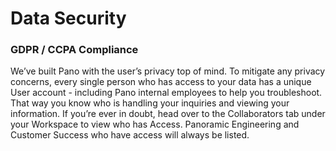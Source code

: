 # Data Security

### **GDPR / CCPA Compliance**

We’ve built Pano with the user’s privacy top of mind. To mitigate any privacy concerns, every single person who has access to your data has a unique User account - including Pano internal employees to help you troubleshoot. That way you know who is handling your inquiries and viewing your information. If you’re ever in doubt, head over to the Collaborators tab under your Workspace to view who has Access. Panoramic Engineering and Customer Success who have access will always be listed.

